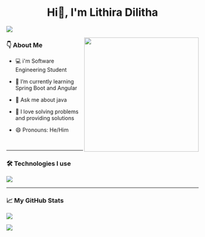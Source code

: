<h1 align="center">Hi👋, I'm Lithira Dilitha</h1>

![](https://komarev.com/ghpvc/?username=Lithira-Dilitha&style=flat-square&color=7aa2f7)

  <img align="right" src="https://i.giphy.com/media/v1.Y2lkPTc5MGI3NjExcWY2enV6a2RpeWV1Z3JtYW11bjZiZjNzNHVhZTVoZ2ZtcXZrYjVndiZlcD12MV9pbnRlcm5hbF9naWZfYnlfaWQmY3Q9Zw/wLNuW1tCKRiPmDV5Y4/giphy.gif" width="300">
  
<h3>👇 About Me</h3>

- 💻 i'm Software Engineering Student
- 🌱 I’m currently learning Spring Boot and Angular
- 💬 Ask me about java
- 🧩 I love solving problems and providing solutions
- 😄 Pronouns: He/Him
  
  <br>
---
### 🛠 Technologies I use

<p><img src="https://skillicons.dev/icons?i=java,html,css,javascript,bootstrap,angular,spring,express,mysql,postgres,git,github&theme=light"></p>

---

### 📈 My GitHub Stats

<img src="https://github-readme-stats.vercel.app/api/top-langs/?username=Lithira-Dilitha&layout=compact&theme=tokyonight"><br>

<img src="https://github-readme-stats.vercel.app/api?username=Lithira-Dilitha&show_icons=true&theme=tokyonight">
